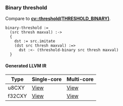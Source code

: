 ### Binary threshold
Compare to **[cv::threshold(THRESHOLD_BINARY)](http://docs.opencv.org/2.4.8/modules/imgproc/doc/miscellaneous_transformations.html#threshold)**.

    binary-threshold :=
      (src thresh maxval) :->
      {
        dst := src.imitate
        (dst src thresh maxval) :=>
          dst :<- (threshold-binary src thresh maxval)
      }

#### Generated LLVM IR
| Type   | Single-core | Multi-core |
|--------|-------------|------------|
| u8CXY  | [View](https://s3.amazonaws.com/liblikely/benchmarks/binary_threshold_u8CXY__u8CXY_u8_u8_.ll)     | [View](https://s3.amazonaws.com/liblikely/benchmarks/binary_threshold_u8CXY__u8CXY_u8_u8__m.ll)     |
| f32CXY | [View](https://s3.amazonaws.com/liblikely/benchmarks/binary_threshold_f32CXY__f32CXY_f32_f32_.ll) | [View](https://s3.amazonaws.com/liblikely/benchmarks/binary_threshold_f32CXY__f32CXY_f32_f32__m.ll) |
